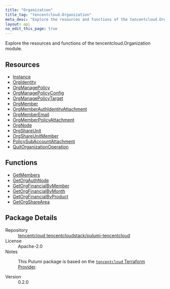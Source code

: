 ```yaml
---
title: "Organization"
title_tag: "tencentcloud.Organization"
meta_desc: "Explore the resources and functions of the tencentcloud.Organization module."
layout: api
no_edit_this_page: true
---
```


<!-- WARNING: this file was generated by Pulumi Docs Generator. -->
<!-- Do not edit by hand unless you're certain you know what you are doing! -->

Explore the resources and functions of the tencentcloud.Organization module.

<h2 id="resources">Resources</h2>
<ul class="api">
    <li><a href="instance/" title="Instance"><span class="api-symbol api-symbol--resource"></span>Instance</a></li>
    <li><a href="orgidentity/" title="OrgIdentity"><span class="api-symbol api-symbol--resource"></span>OrgIdentity</a></li>
    <li><a href="orgmanagepolicy/" title="OrgManagePolicy"><span class="api-symbol api-symbol--resource"></span>OrgManagePolicy</a></li>
    <li><a href="orgmanagepolicyconfig/" title="OrgManagePolicyConfig"><span class="api-symbol api-symbol--resource"></span>OrgManagePolicyConfig</a></li>
    <li><a href="orgmanagepolicytarget/" title="OrgManagePolicyTarget"><span class="api-symbol api-symbol--resource"></span>OrgManagePolicyTarget</a></li>
    <li><a href="orgmember/" title="OrgMember"><span class="api-symbol api-symbol--resource"></span>OrgMember</a></li>
    <li><a href="orgmemberauthidentityattachment/" title="OrgMemberAuthIdentityAttachment"><span class="api-symbol api-symbol--resource"></span>OrgMemberAuthIdentityAttachment</a></li>
    <li><a href="orgmemberemail/" title="OrgMemberEmail"><span class="api-symbol api-symbol--resource"></span>OrgMemberEmail</a></li>
    <li><a href="orgmemberpolicyattachment/" title="OrgMemberPolicyAttachment"><span class="api-symbol api-symbol--resource"></span>OrgMemberPolicyAttachment</a></li>
    <li><a href="orgnode/" title="OrgNode"><span class="api-symbol api-symbol--resource"></span>OrgNode</a></li>
    <li><a href="orgshareunit/" title="OrgShareUnit"><span class="api-symbol api-symbol--resource"></span>OrgShareUnit</a></li>
    <li><a href="orgshareunitmember/" title="OrgShareUnitMember"><span class="api-symbol api-symbol--resource"></span>OrgShareUnitMember</a></li>
    <li><a href="policysubaccountattachment/" title="PolicySubAccountAttachment"><span class="api-symbol api-symbol--resource"></span>PolicySubAccountAttachment</a></li>
    <li><a href="quitorganizationoperation/" title="QuitOrganizationOperation"><span class="api-symbol api-symbol--resource"></span>QuitOrganizationOperation</a></li>
</ul>

<h2 id="functions">Functions</h2>
<ul class="api">
    <li><a href="getmembers/" title="GetMembers"><span class="api-symbol api-symbol--function"></span>GetMembers</a></li>
    <li><a href="getorgauthnode/" title="GetOrgAuthNode"><span class="api-symbol api-symbol--function"></span>GetOrgAuthNode</a></li>
    <li><a href="getorgfinancialbymember/" title="GetOrgFinancialByMember"><span class="api-symbol api-symbol--function"></span>GetOrgFinancialByMember</a></li>
    <li><a href="getorgfinancialbymonth/" title="GetOrgFinancialByMonth"><span class="api-symbol api-symbol--function"></span>GetOrgFinancialByMonth</a></li>
    <li><a href="getorgfinancialbyproduct/" title="GetOrgFinancialByProduct"><span class="api-symbol api-symbol--function"></span>GetOrgFinancialByProduct</a></li>
    <li><a href="getorgsharearea/" title="GetOrgShareArea"><span class="api-symbol api-symbol--function"></span>GetOrgShareArea</a></li>
</ul>

<h2 id="package-details">Package Details</h2>
<dl class="package-details">
	<dt>Repository</dt>
	<dd><a href="https://github.com/tencentcloudstack/pulumi-tencentcloud">tencentcloud tencentcloudstack/pulumi-tencentcloud</a></dd>
	<dt>License</dt>
	<dd>Apache-2.0</dd>
	<dt>Notes</dt>
	<dd><p>This Pulumi package is based on the <a href="https://github.com/tencentcloudstack/terraform-provider-tencentcloud"><code>tencentcloud</code> Terraform Provider</a>.</p>
</dd>
	<dt>Version</dt>
	<dd>0.2.0</dd>
</dl>

